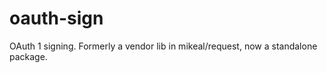 oauth-sign
==========

OAuth 1 signing. Formerly a vendor lib in mikeal/request, now a standalone package. 

